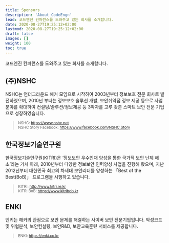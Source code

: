 ```yaml
---
title: Sponsors
description: 'About CodeEngn'
lead: 코드엔진 컨퍼런스를 도와주고 있는 회사를 소개합니다.
date: 2020-08-27T19:25:12+02:00
lastmod: 2020-08-27T19:25:12+02:00
draft: false
images: []
weight: 100
toc: true
---
```


코드엔진 컨퍼런스를 도와주고 있는 회사를 소개합니다.

## (주)NSHC

 NSHC는 언더그라운드 해커 모임으로 시작하여 2003년부터 정보보호 전문 회사로 발전하였으며, 2010년 부터는 정보보호 솔루션 개발, 보안취약점 정보 제공 등으로 사업분야를 확대하여 컨설팅/솔루션/정보제공 등 3박자를 고루 갖춘 스마트 보안 전문 기업으로 성장하였습니다.

 > <small>NSHC: <a href='https://www.nshc.net' target='_blank'>https://www.nshc.net</a> <br />
 > NSHC Story Facebook: <a href='https://www.facebook.com/NSHC.Story' target='_blank'>https://www.facebook.com/NSHC.Story</a></small>

## 한국정보기술연구원

 한국정보기술연구원(KITRI)은 ‘정보보안 우수인재 양성을 통한 국가적 보안 난제 해소’라는 가치 아래, 2010년부터 다양한 정보보안 인력양성 사업을 진행해 왔으며, 지난 2012년부터 대한민국 최고의 차세대 보안리더를 양성하는 「Best of the Best(BoB)」 프로그램을 시행하고 있습니다.

 > <small>KITRI: <a href='http://www.kitri.re.kr' target='_blank'>http://www.kitri.re.kr</a> <br />
 > KITRI BoB: <a href='https://www.kitribob.kr ' target='_blank'>https://www.kitribob.kr</a></small>

## ENKI

 엔키는 해커의 관점으로 보안 문제를 해결하는 사이버 보안 전문기업입니다. 악성코드 및 위협분석, 보안컨설팅, 보안R&D, 보안교육훈련 서비스를 제공합니다.

 > <small>ENKI: <a href='https://enki.co.kr' target='_blank'>https://enki.co.kr</a></small> <br />
